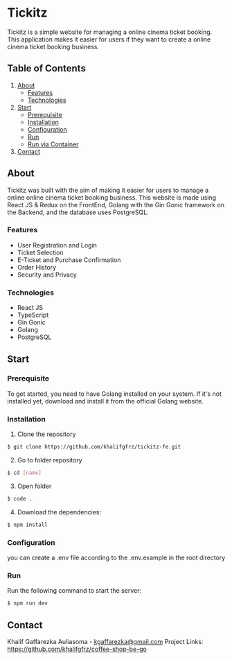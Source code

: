 # Tickitz

Tickitz is a simple website for managing a online cinema ticket booking. This application makes it easier for users if they want to create a online cinema ticket booking business.

## Table of Contents

1. [About](#about)
   - [Features](#features)
   - [Technologies](#Technologies)
2. [Start](#start)
   - [Prerequisite](#Prerequisite)
   - [Installation](#Installation)
   - [Configuration](#Configuration)
   - [Run](#Run)
   - [Run via Container](#RunViaContainer)
3. [Contact](#Contact)

## About

Tickitz was built with the aim of making it easier for users to manage a online online cinema ticket booking business. This website is made using React JS & Redux on the FrontEnd, Golang with the Gin Gonic framework on the Backend, and the database uses PostgreSQL.

### Features

- User Registration and Login
- Ticket Selection
- E-Ticket and Purchase Confirmation
- Order History
- Security and Privacy

### Technologies

- React JS
- TypeScript
- Gin Gonic
- Golang
- PostgreSQL

## Start

### Prerequisite

To get started, you need to have Golang installed on your system. If it's not installed yet, download and install it from the official Golang website.

### Installation

1. Clone the repository

```sh
$ git clone https://github.com/khalifgfrz/tickitz-fe.git
```

2. Go to folder repository

```sh
$ cd [name]
```

3. Open folder

```sh
$ code .
```

4. Download the dependencies:

```sh
$ npm install
```

### Configuration

you can create a .env file according to the .env.example in the root directory

### Run

Run the following command to start the server:

```sh
$ npm run dev
```

## Contact

Khalif Gaffarezka Auliasoma - kgaffarezka@gmail.com
Project Links: https://github.com/khalifgfrz/coffee-shop-be-go
